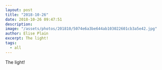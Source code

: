 ```yaml
---
layout: post
title: "2018-10-26"
date: 2018-10-26 09:47:51
description: 
image: "/assets/photos/201810/5074e6a3be644ab103022601cb3a5e42.jpg"
author: Elise Plain
excerpt: The light!
tags: 
  - all
---
```


The light!
<p></p>
